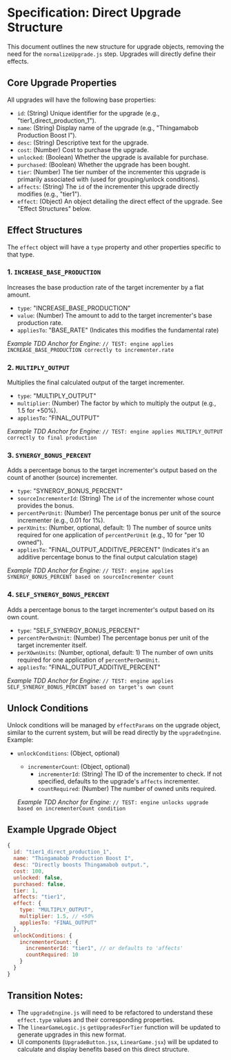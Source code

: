 # Specification: Direct Upgrade Structure

This document outlines the new structure for upgrade objects, removing the need for the `normalizeUpgrade.js` step. Upgrades will directly define their effects.

## Core Upgrade Properties

All upgrades will have the following base properties:

-   `id`: (String) Unique identifier for the upgrade (e.g., "tier1_direct_production_1").
-   `name`: (String) Display name of the upgrade (e.g., "Thingamabob Production Boost I").
-   `desc`: (String) Descriptive text for the upgrade.
-   `cost`: (Number) Cost to purchase the upgrade.
-   `unlocked`: (Boolean) Whether the upgrade is available for purchase.
-   `purchased`: (Boolean) Whether the upgrade has been bought.
-   `tier`: (Number) The tier number of the incrementer this upgrade is primarily associated with (used for grouping/unlock conditions).
-   `affects`: (String) The `id` of the incrementer this upgrade directly modifies (e.g., "tier1").
-   `effect`: (Object) An object detailing the direct effect of the upgrade. See "Effect Structures" below.

## Effect Structures

The `effect` object will have a `type` property and other properties specific to that type.

### 1. `INCREASE_BASE_PRODUCTION`
   Increases the base production rate of the target incrementer by a flat amount.
   - `type`: "INCREASE_BASE_PRODUCTION"
   - `value`: (Number) The amount to add to the target incrementer's base production rate.
   - `appliesTo`: "BASE_RATE" (Indicates this modifies the fundamental rate)

   *Example TDD Anchor for Engine:* `// TEST: engine applies INCREASE_BASE_PRODUCTION correctly to incrementer.rate`

### 2. `MULTIPLY_OUTPUT`
   Multiplies the final calculated output of the target incrementer.
   - `type`: "MULTIPLY_OUTPUT"
   - `multiplier`: (Number) The factor by which to multiply the output (e.g., 1.5 for +50%).
   - `appliesTo`: "FINAL_OUTPUT"

   *Example TDD Anchor for Engine:* `// TEST: engine applies MULTIPLY_OUTPUT correctly to final production`

### 3. `SYNERGY_BONUS_PERCENT`
   Adds a percentage bonus to the target incrementer's output based on the count of another (source) incrementer.
   - `type`: "SYNERGY_BONUS_PERCENT"
   - `sourceIncrementerId`: (String) The `id` of the incrementer whose count provides the bonus.
   - `percentPerUnit`: (Number) The percentage bonus per unit of the source incrementer (e.g., 0.01 for 1%).
   - `perXUnits`: (Number, optional, default: 1) The number of source units required for one application of `percentPerUnit` (e.g., 10 for "per 10 owned").
   - `appliesTo`: "FINAL_OUTPUT_ADDITIVE_PERCENT" (Indicates it's an additive percentage bonus to the final output calculation stage)

   *Example TDD Anchor for Engine:* `// TEST: engine applies SYNERGY_BONUS_PERCENT based on sourceIncrementer count`

### 4. `SELF_SYNERGY_BONUS_PERCENT`
   Adds a percentage bonus to the target incrementer's output based on its own count.
   - `type`: "SELF_SYNERGY_BONUS_PERCENT"
   - `percentPerOwnUnit`: (Number) The percentage bonus per unit of the target incrementer itself.
   - `perXOwnUnits`: (Number, optional, default: 1) The number of own units required for one application of `percentPerOwnUnit`.
   - `appliesTo`: "FINAL_OUTPUT_ADDITIVE_PERCENT"

   *Example TDD Anchor for Engine:* `// TEST: engine applies SELF_SYNERGY_BONUS_PERCENT based on target's own count`

## Unlock Conditions

Unlock conditions will be managed by `effectParams` on the upgrade object, similar to the current system, but will be read directly by the `upgradeEngine`.
Example:
- `unlockConditions`: (Object, optional)
    - `incrementerCount`: (Object, optional)
        - `incrementerId`: (String) The ID of the incrementer to check. If not specified, defaults to the upgrade's `affects` incrementer.
        - `countRequired`: (Number) The number of owned units required.

   *Example TDD Anchor for Engine:* `// TEST: engine unlocks upgrade based on incrementerCount condition`

## Example Upgrade Object

```javascript
{
  id: "tier1_direct_production_1",
  name: "Thingamabob Production Boost I",
  desc: "Directly boosts Thingamabob output.",
  cost: 100,
  unlocked: false,
  purchased: false,
  tier: 1,
  affects: "tier1",
  effect: {
    type: "MULTIPLY_OUTPUT",
    multiplier: 1.5, // +50%
    appliesTo: "FINAL_OUTPUT"
  },
  unlockConditions: {
    incrementerCount: {
      incrementerId: "tier1", // or defaults to 'affects'
      countRequired: 10
    }
  }
}
```

## Transition Notes:

- The `upgradeEngine.js` will need to be refactored to understand these `effect.type` values and their corresponding properties.
- The `linearGameLogic.js` `getUpgradesForTier` function will be updated to generate upgrades in this new format.
- UI components (`UpgradeButton.jsx`, `LinearGame.jsx`) will be updated to calculate and display benefits based on this direct structure.